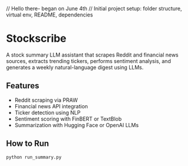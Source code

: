 // Hello there- began on June 4th
// Initial project setup: folder structure, virtual env, README, dependencies
# Stockscribe

A stock summary LLM assistant that scrapes Reddit and financial news sources, extracts trending tickers, performs sentiment analysis, and generates a weekly natural-language digest using LLMs.

## Features
- Reddit scraping via PRAW
- Financial news API integration
- Ticker detection using NLP
- Sentiment scoring with FinBERT or TextBlob
- Summarization with Hugging Face or OpenAI LLMs

## How to Run
```bash
python run_summary.py